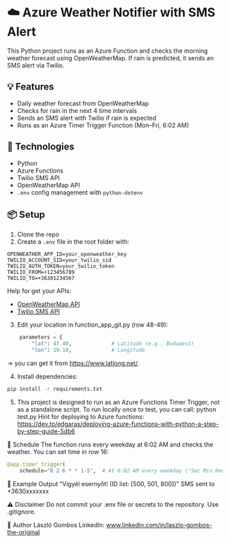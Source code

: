 # ☁️ Azure Weather Notifier with SMS Alert

This Python project runs as an Azure Function and checks the morning weather forecast using OpenWeatherMap. If rain is predicted, it sends an SMS alert via Twilio.

## 💡 Features

- Daily weather forecast from OpenWeatherMap
- Checks for rain in the next 4 time intervals
- Sends an SMS alert with Twilio if rain is expected
- Runs as an Azure Timer Trigger Function (Mon–Fri, 6:02 AM)

## 🚀 Technologies

- Python
- Azure Functions
- Twilio SMS API
- OpenWeatherMap API
- `.env` config management with `python-dotenv`

## 📦 Setup

1. Clone the repo
2. Create a `.env` file in the root folder with:

```env
OPENWEATHER_APP_ID=your_openweather_key
TWILIO_ACCOUNT_SID=your_twilio_sid
TWILIO_AUTH_TOKEN=your_twilio_token
TWILIO_FROM=+123456789
TWILIO_TO=+36301234567
```

Help for get your APIs:
- [OpenWeatherMap API](https://openweathermap.org/api)
- [Twilio SMS API](https://www.twilio.com/docs/sms)


3. Edit your location in function_app_git.py (row 48-49):
```python
    parameters = {
        "lat": 47.40,             # Latitude (e.g., Budapest)
        "lon": 19.10,             # Longitude
```
-> you can get it from https://www.latlong.net/.

4. Install dependencies:

```bash
pip install -r requirements.txt
```

5. This project is designed to run as an Azure Functions Timer Trigger, not as a standalone script.
To run locally once to test, you can call: python test.py
Hint for deploying to Azure functions:
https://dev.to/edgaras/deploying-azure-functions-with-python-a-step-by-step-guide-5db6


📅 Schedule
The function runs every weekday at 6:02 AM and checks the weather.
You can set time in row 16:
```python
@app.timer_trigger(
    schedule="0 2 6 * * 1-5",  # At 6:02 AM every weekday ("Sec Min Hour Day Month Daysofweek")
```

📝 Example Output
"Vigyél esernyőt! (ID list: [500, 501, 800])"
SMS sent to +3630xxxxxxx

⚠️ Disclaimer
Do not commit your .env file or secrets to the repository. Use .gitignore.


🤝 Author
László Gombos
LinkedIn: www.linkedin.com/in/laszlo-gombos-the-original

